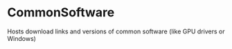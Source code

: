 # CommonSoftware
Hosts download links and versions of common software (like GPU drivers or Windows)
